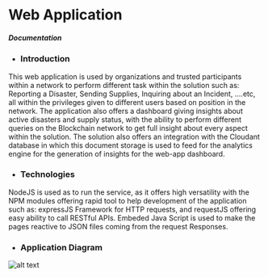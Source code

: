 # Web Application
##### Documentation

- ### Introduction
This web application is used by organizations and trusted participants within a network to perform different task within the solution such as: Reporting a Disaster, Sending Supplies, Inquiring about an Incident, ….etc, all within the privileges given to different users based on position in the network. The application also offers a dashboard giving insights about active disasters and supply status, with the ability to perform different queries on the Blockchain network to get full insight about every aspect within the solution. The solution also offers an integration with the Cloudant database in which this document storage is used to feed for the analytics engine for the generation of insights for the web-app dashboard.

- ### Technologies
NodeJS is used as to run the service, as it offers high versatility with the NPM modules offering rapid tool to help development of the application such as: expressJS Framework for HTTP requests, and requestJS offering easy ability to call RESTful APIs. Embeded Java Script is used to make the pages reactive to JSON files coming from the request Responses.

- ### Application Diagram
![alt text](https://www.draw.io/?lightbox=1&highlight=0000ff&edit=_blank&layers=1&nav=1&title=Web%20App.xml#RvZZNj9owEIZ%2FTa6IJBCWY6G0PbRSJQ7bHk0yJC5OJnImJPTXd4KdL4XdIi2CA7LfGY89j2cMjr9N669a5MkPjEA53jyqHf%2Bz43kvK4%2B%2FG%2BFihEUQGCHWMjKS2wt7%2BResOLdqKSMoRo6EqEjmYzHELIOQRprQGqux2xHVeNdcxDAR9qFQU%2FVVRpTYtLxVr38DGSftzm6wNpaDCE%2BxxjKz%2Bzmef7x%2BjDkVbSybaJGICKuB5O8cf6sRyYzSeguqQdtiM%2Bu%2BvGHtzq0ho3sWLMyCs1AltCcOFC%2FdRPLMw7gZbhWWkeCA1sThBlabCF1aeAVpPHXcOKVNQqnioctDTjhv%2FNI6bipndlRYhYnQNIsEiYMo2LipEkmwz0XYeFbs121zBk1Qv5ms2yHkygRMgfSFXeyCxYulbqtyvTTTqr%2FiwHokg9ttNWGLKu4C92B5YNne5hxMKEHEFWenqCnBGDOhdr26uZYRNAHmY4acrr78svp18ruZzJbt9CdoyUcEbX3%2BANHFdpkoCVnqt%2FyOmNvA5pDNyd4nzIlgqUPrZSmS0DHQoKym96BBCZLncfSPYF0%2FC%2BvTCa6eRHA5eQBe4cDCpzyfsL3VlgN%2BosjNW3yUdcP3ES3r%2BuOWbXtx0LKdy7BnO%2FEjbFb3PI4bheGJXzCZ3fk8juvvP0wfgNB3xwg9%2FwZD7zHvHk%2F7366rbfD%2FwN%2F9Aw%3D%3D)
